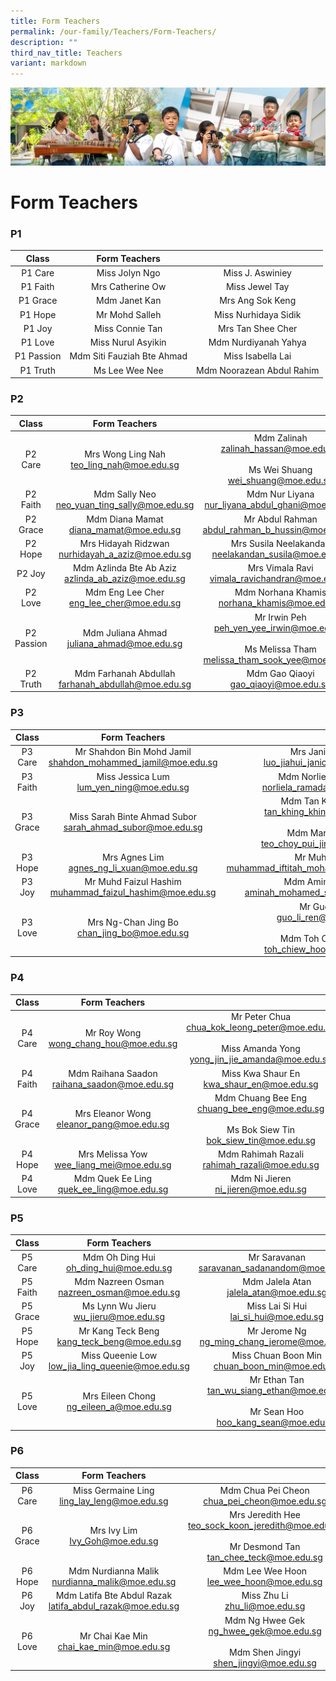 ```yaml
---
title: Form Teachers
permalink: /our-family/Teachers/Form-Teachers/
description: ""
third_nav_title: Teachers
variant: markdown
---
```

![](/images/AboutUs.jpg)

Form Teachers
=============

### **P1**

|  **Class** |                      **Form Teachers**                      |                                                               |
|:----------:|:-----------------------------------------------------------:|:-------------------------------------------------------------:|
|   P1 Care  |       Miss Jolyn Ngo       |           Miss J. Aswiniey          |
|  P1 Faith  |        Mrs Catherine Ow       |            Miss Jewel Tay            |
|  P1 Grace  |        Mdm Janet Kan        |          Mrs Ang Sok Keng          |
|   P1 Hope  |   Mr Mohd Salleh   |    Miss Nurhidaya Sidik    |
|   P1 Joy   |           Miss Connie Tan          |         Mrs Tan Shee Cher        |
|   P1 Love  |  Miss Nurul Asyikin  |      Mdm Nurdiyanah Yahya      |
| P1 Passion | Mdm Siti Fauziah Bte Ahmad |          Miss Isabella Lai          |
|  P1 Truth  |           Ms Lee Wee Nee          | Mdm Noorazean Abdul Rahim |

### **P2**

|  **Class** |                   **Form Teachers**                   |                                                                                                             |
|:----------:|:-----------------------------------------------------:|:-----------------------------------------------------------------------------------------------------------:|
|   P2 Care  |      Mrs Wong Ling Nah<br>teo_ling_nah@moe.edu.sg     |                                   Mdm Zalinah<br>zalinah_hassan@moe.edu.sg <br><br>Ms Wei Shuang<br>wei_shuang@moe.edu.sg                                 |
|  P2 Faith  |    Mdm Sally Neo<br>neo_yuan_ting_sally@moe.edu.sg    |                             Mdm Nur Liyana<br>nur_liyana_abdul_ghani@moe.edu.sg                             |
|  P2 Grace  |       Mdm Diana Mamat<br>diana_mamat@moe.edu.sg       |                             Mr Abdul Rahman<br>abdul_rahman_b_hussin@moe.edu.sg                             |
|   P2 Hope  |  Mrs Hidayah Ridzwan<br>nurhidayah_a_aziz@moe.edu.sg  |                           Mrs Susila Neelakandan<br>neelakandan_susila@moe.edu.sg                           |
|   P2 Joy   | Mdm Azlinda Bte Ab Aziz<br>azlinda_ab_aziz@moe.edu.sg |      Mrs Vimala Ravi<br>vimala_ravichandran@moe.edu.sg      |
|   P2 Love  |      Mdm Eng Lee Cher<br>eng_lee_cher@moe.edu.sg      |    Mdm Norhana Khamis<br>norhana_khamis@moe.edu.sg    |
| P2 Passion |     Mdm Juliana Ahmad<br>juliana_ahmad@moe.edu.sg     | Mr Irwin Peh<br>peh_yen_yee_irwin@moe.edu.sg<br><br>Ms Melissa Tham<br>melissa_tham_sook_yee@moe.edu.sg |
|  P2 Truth  | Mdm Farhanah Abdullah<br>farhanah_abdullah@moe.edu.sg |                                   Mdm Gao Qiaoyi<br>gao_qiaoyi@moe.edu.sg                                   |
 

### **P3**

| **Class** |                        **Form Teachers**                       |                                                                                                           |
|:---------:|:--------------------------------------------------------------:|:---------------------------------------------------------------------------------------------------------:|
|  P3 Care  | Mr Shahdon Bin Mohd Jamil<br>shahdon_mohammed_jamil@moe.edu.sg |                              Mrs Janice Wang<br>luo_jiahui_janice@moe.edu.sg                              |
|  P3 Faith |           Miss Jessica Lum<br>lum_yen_ning@moe.edu.sg          |                            Mdm Norliela Ramadan<br>norliela_ramadan@moe.edu.sg                            |
|  P3 Grace |  Miss Sarah Binte Ahmad Subor<br>sarah_ahmad_subor@moe.edu.sg  | Mdm Tan Khing Khing<br>tan_khing_khing@moe.edu.sg<br><br>Mdm Marilyn Choy<br>teo_choy_pui_jing@moe.edu.sg |
|  P3 Hope  |          Mrs Agnes Lim<br>agnes_ng_li_xuan@moe.edu.sg          |                        Mr Muhd Iftitah<br>muhammad_iftitah_mohamed_said@moe.edu.sg                        |
|   P3 Joy  |   Mr Muhd Faizul Hashim<br>muhammad_faizul_hashim@moe.edu.sg   |                          Mdm Aminah Shariff<br>aminah_mohamed_shariff@moe.edu.sg                          |
|  P3 Love  |         Mrs Ng-Chan Jing Bo<br>chan_jing_bo@moe.edu.sg         |      Mr Guo Liren<br>guo_li_ren@moe.edu.sg<br><br>Mdm Toh Chiew Hoon<br>toh_chiew_hoon@moe.edu.sg     |



### **P4**

| **Class** |                  **Form Teachers**                  |                                                                                                           |
|:---------:|:---------------------------------------------------:|:---------------------------------------------------------------------------------------------------------:|
|  P4 Care  |     Mr Roy Wong<br>wong_chang_hou@moe.edu.sg    |                            Mr Peter Chua<br>chua_kok_leong_peter@moe.edu.sg<br><br>Miss Amanda Yong<br>yong_jin_jie_amanda@moe.edu.sg                           |
|  P4 Faith | Mdm Raihana Saadon<br>raihana_saadon@moe.edu.sg |                              Miss Kwa Shaur En<br>kwa_shaur_en@moe.edu.sg                             |
|  P4 Grace |   Mrs Eleanor Wong<br>eleanor_pang@moe.edu.sg   | Mdm Chuang Bee Eng<br>chuang_bee_eng@moe.edu.sg<br><br>Ms Bok Siew Tin<br>bok_siew_tin@moe.edu.sg |
|  P4 Hope  |  Mrs Melissa Yow<br>wee_liang_mei@moe.edu.sg   |                          Mdm Rahimah Razali<br>rahimah_razali@moe.edu.sg<br>                          |
|  P4 Love  |   Mdm Quek Ee Ling<br>quek_ee_ling@moe.edu.sg   |                                 Mdm Ni Jieren<br>ni_jieren@moe.edu.sg                                 |


### **P5**


| **Class** |                    **Form Teachers**                    |                                                      |
|:---------:|:-------------------------------------------------------:|:----------------------------------------------------:|
|  P5 Care  |      Mdm Oh Ding Hui<br>oh_ding_hui@moe.edu.sg      |  Mr Saravanan<br>saravanan_sadanandom@moe.edu.sg |
|  P5 Faith |    Mdm Nazreen Osman<br>nazreen_osman@moe.edu.sg    |     Mdm Jalela Atan<br>jalela_atan@moe.edu.sg    |
|  P5 Grace |       Ms Lynn Wu Jieru<br>wu_jieru@moe.edu.sg       |    Miss Lai Si Hui<br>lai_si_hui@moe.edu.sg     |
|  P5 Hope  |   Mr Kang Teck Beng<br>kang_teck_beng@moe.edu.sg   |  Mr Jerome Ng<br>ng_ming_chang_jerome@moe.edu.sg |
|   P5 Joy  | Miss Queenie Low<br>low_jia_ling_queenie@moe.edu.sg | Miss Chuan Boon Min<br>chuan_boon_min@moe.edu.sg |
|  P5 Love  |      Mrs Eileen Chong<br>ng_eileen_a@moe.edu.sg     |   Mr Ethan Tan<br>tan_wu_siang_ethan@moe.edu.sg<br><br>Mr Sean Hoo<br>hoo_kang_sean@moe.edu.sg  |

### **P6**

| **Class** |                        **Form Teachers**                        |                                                                                                                 |
|:---------:|:---------------------------------------------------------------:|:---------------------------------------------------------------------------------------------------------------:|
|  P6 Care  |        Miss Germaine Ling<br>ling_lay_leng@moe.edu.sg       |                               Mdm Chua Pei Cheon<br>chua_pei_cheon@moe.edu.sg                               |
|  P6 Grace |              Mrs Ivy Lim<br>Ivy_Goh@moe.edu.sg              | Mrs Jeredith Hee<br>teo_sock_koon_jeredith@moe.edu.sg<br><br>Mr Desmond Tan<br>tan_chee_teck@moe.edu.sg |
|  P6 Hope  |      Mdm Nurdianna Malik<br>nurdianna_malik@moe.edu.sg      |                                 Mdm Lee Wee Hoon<br>lee_wee_hoon@moe.edu.sg                                 |
|   P6 Joy  | Mdm Latifa Bte Abdul Razak<br>latifa_abdul_razak@moe.edu.sg |                                       Miss Zhu Li<br>zhu_li@moe.edu.sg                                      |
|  P6 Love  |          Mr Chai Kae Min<br>chai_kae_min@moe.edu.sg         |        Mdm Ng Hwee Gek<br>ng_hwee_gek@moe.edu.sg<br><br>Mdm Shen Jingyi<br>shen_jingyi@moe.edu.sg       |